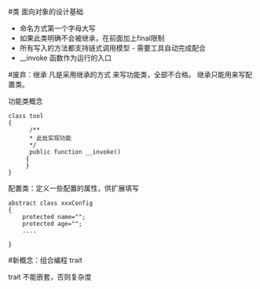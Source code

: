 #类 面向对象的设计基础

* 命名方式第一个字母大写
* 如果此类明确不会被继承，在前面加上final限制
* 所有写入的方法都支持链式调用模型  - 需要工具自动完成配合
* __invoke 函数作为运行的入口


#废弃：继承
凡是采用继承的方式 来写功能类，全部不合格。
继承只能用来写配置类。

功能类概念

```
class tool
{
      /**
      * 此处实现功能
      */
      public function __invoke()
     {
     }
}

```

配置类：定义一些配置的属性，供扩展填写
```
abstract class xxxConfig
{
    protected name="";
    protected age="";
    ....
    
}
```
#新概念：组合编程 trait

trait 不能嵌套，否则复杂度
